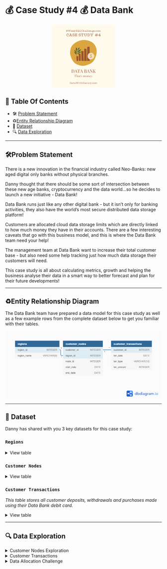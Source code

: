 # 💰 Case Study #4 💰 Data Bank
<p align="center">
<img src="https://github.com/seeam1026/SQL-data-exploration/blob/main/IMG/Data%20Bank%20png.png" width=40% height=40%>

## 📕 Table Of Contents
  - 🛠️ [Problem Statement](#problem-statement)
  - ♻️[Entity Relationship Diagram](#entity-relationship-diagram)
  - 📂 [Dataset](#-dataset)
  - 🔍 [Data Exploration](#-data-exploration)

---

## 🛠Problem Statement

There is a new innovation in the financial industry called Neo-Banks: new aged digital only banks without physical branches.

Danny thought that there should be some sort of intersection between these new age banks, cryptocurrency and the data world…so he decides to launch a new initiative - Data Bank!

Data Bank runs just like any other digital bank - but it isn’t only for banking activities, they also have the world’s most secure distributed data storage platform!

Customers are allocated cloud data storage limits which are directly linked to how much money they have in their accounts. There are a few interesting caveats that go with this business model, and this is where the Data Bank team need your help!

The management team at Data Bank want to increase their total customer base - but also need some help tracking just how much data storage their customers will need.

This case study is all about calculating metrics, growth and helping the business analyse their data in a smart way to better forecast and plan for their future developments!

---
## ♻Entity Relationship Diagram

The Data Bank team have prepared a data model for this case study as well as a few example rows from the complete dataset below to get you familiar with their tables.

<p align="center">
<img src="https://github.com/seeam1026/SQL-data-exploration/blob/main/Case%20study%20-%20Data%20Bank/Data%20Bank.png">

---
## 📂 Dataset
Danny has shared with you 3 key datasets for this case study:

### **```Regions```**
<details>
<summary>
View table
</summary>

The runners table contains the **```region_id```** and their respective **```region_name```** values

|region_id|region_name|
|---------|-----------|
|1        |Africa     |
|2        |America    |
|3        |Asia       |
|4        |Europe     |
|5        |Oceania    |

</details>

### **```Customer Nodes```**

<details>
<summary>
View table
</summary>

Below is a sample of the top 10 rows of the **```data_bank.customer_nodes```**

|customer_id|region_id|node_id|start_date  | end_date  |
|-----------|---------|-------|------------|-----------|
|1	    |3        |4      |2020-01-02  |2020-01-03 |
|2	    |3        |5      |2020-01-03  |2020-01-17 |
|3          |5        |4      |2020-01-27  |2020-02-18 |
|4          |5        |4      |2020-01-07  |2020-01-19 |
|5          |3        |3      |2020-01-15  |2020-01-23 |
|6          |1        |1      |2020-01-11  |2020-02-06 |
|7          |2        |5      |2020-01-20  |2020-02-04 |
|8          |1        |2      |2020-01-15  |2020-01-28 |
|9          |4        |5      |2020-01-21  |2020-01-25 |
|10         |3        |4      |2020-01-13  |2020-01-14 |

</details>

### **```Customer Transactions```**
*This table stores all customer deposits, withdrawals and purchases made using their Data Bank debit card.*

<details>
<summary>
View table
</summary>

Below is a sample of the top 10 rows of the **```data_bank.customer_transactions```**

|customer_id|txn_date    |txn_type|txn_amount |
|-----------|------------|--------|-----------|
|429	    |2020-01-21  |deposit |  82       |  
|155	    |2020-01-10  |deposit |  712      |
|398	    |2020-01-01  |deposit |  196      |    
|255	    |2020-01-14  |deposit |  563      |
|185	    |2020-01-29  |deposit |  626      |
|309	    |2020-01-13  |deposit |  995      |
|312	    |2020-01-20  |deposit |  485      |
|376	    |2020-01-03  |deposit |  706      |
|188	    |2020-01-13  |deposit |  601      |
|138	    |2020-01-11  |deposit |  520      |

</details>

---
## 🔍 Data Exploration

<details>
<summary> 
Customer Nodes Exploration
</summary>

### **Q1. How many unique nodes are there on the Data Bank system?**
```sql
SELECT COUNT(DISTINCT node_id) AS unique_nodes
FROM data_bank.customer_nodes;
```
>Output

|unique_nodes|
|------------|
|5	     |

*There are 5 unique nodes in the Data Bank system.*

### **Q2. What is the number of nodes per region?**
```sql
SELECT regions.region_name, COUNT(customer_nodes.node_id) AS nodes
    FROM data_bank.customer_nodes
    JOIN data_bank.regions
    ON customer_nodes.region_id = regions.region_id
    GROUP BY regions.region_name
    ORDER BY nodes DESC;
```
>Output

| region_name | nodes |
| ----------- | ----- |
| Australia   | 770   |
| America     | 735   |
| Africa      | 714   |
| Asia        | 665   |
| Europe      | 616   |

*Australia has the highest number of nodes (770), while Europe has the lowest (616), highlighting a significant disparity in node distribution across regions.*

### **Q3. How many customers are allocated to each region?**
```sql
    SELECT regions.region_name, COUNT(DISTINCT customer_nodes.customer_id) AS num_of_customer
    FROM data_bank.customer_nodes
    JOIN data_bank.regions
    ON regions.region_id = customer_nodes.region_id
    GROUP BY regions.region_name
    ORDER BY num_of_customer DESC;
```
>Output

| region_name | num_of_customer |
| ----------- | --------------- |
| Australia   | 110             |
| America     | 105             |
| Africa      | 102             |
| Asia        | 95              |
| Europe      | 88              |

*Australia has the highest number of customers allocated (110), while Europe has the lowest (88)*

### **Q4. How many days on average are customers reallocated to a different node?**
```SQL
    WITH CTE AS (
      SELECT customer_id, node_id, start_date, end_date,
      	LEAD(node_id) OVER(PARTITION BY customer_id ORDER BY start_date) AS next_node_id, 
      	LEAD(start_date) OVER(PARTITION BY customer_id ORDER BY start_date) AS next_start_date
      FROM data_bank.customer_nodes)
    
    SELECT 
    ROUND(AVG(CASE WHEN node_id <> next_node_id THEN (next_start_date - start_date) END), 2) AS avg_days_reallocated
    FROM CTE
    WHERE next_node_id IS NOT NULL;
```
>Output

| avg_days_reallocated |
| -------------------- |
| 15.63                |

*On average approximately 15.63 days, customers are reallocated to a different node*

### **Q5. What is the median, 80th and 95th percentile for this same reallocation days metric for each region?**
```SQL
```


</details>

<details>
<summary>
Customer Transactions
</summary>

### **Q1. What is the unique count and total amount for each transaction type?**
```SQL
    SELECT txn_type, COUNT(*) AS total_count, SUM(txn_amount) AS total_amount
    FROM data_bank.customer_transactions
    GROUP BY txn_type
    ORDER BY total_amount;
```

>Output

| txn_type   | total_count | total_amount |
| ---------- | ----------- | ------------ |
| withdrawal | 1580        | 793003       |
| purchase   | 1617        | 806537       |
| deposit    | 2671        | 1359168      |

*The query reveals that deposit transactions have the highest total count (2671) and total amount (1,359,168), followed by purchase and withdrawal transactions, indicating that deposit transactions constitute the majority of customer activities.*

### **Q2. What is the average total historical deposit counts and amounts for all customers?**
```SQL
    SELECT ROUND(AVG(deposit_count), 2) AS avg_deposit_count,
    ROUND(AVG(sum_amount), 2) AS avg_amount
    FROM (
      SELECT customer_id, COUNT(txn_type) AS deposit_count, SUM(txn_amount) AS sum_amount
      FROM data_bank.customer_transactions
      WHERE txn_type = 'deposit'
      GROUP BY customer_id) AS cte_customer_avg_amount;
```
>Output

| avg_deposit_count | avg_amount |
| ----------------- | ---------- |
| 5.34              | 2718.34    |

*The query shows that, on average, customers have made approximately 5.34 deposits, with an average total amount of 2,718.34 per customer.*
### **Q3. For each month - how many Data Bank customers make more than 1 deposit and either 1 purchase or 1 withdrawal in a single month?**
```SQL
    WITH activity_count AS (
    SELECT 
      customer_id, 
      DATE_PART('month', txn_date) AS txn_month, 
      TO_CHAR(txn_date, 'month') AS month_name, 
      SUM(CASE WHEN txn_type = 'deposit' THEN 1 ELSE 0 END) AS total_deposit_monthly, 
      SUM(CASE WHEN txn_type = 'withdrawal' THEN 1 ELSE 0 END) AS total_withdrawal_monthly, 
      SUM(CASE WHEN txn_type = 'purchase' THEN 1 ELSE 0 END) AS total_purchase_monthly
    FROM data_bank.customer_transactions
    GROUP BY customer_id, txn_month, month_name)
    
    SELECT month_name, COUNT(customer_id) AS customer_count
    FROM activity_count
    WHERE total_deposit_monthly > 1 AND (total_withdrawal_monthly >= 1 OR total_purchase_monthly >= 1)
    GROUP BY txn_month, month_name
    ORDER BY txn_month;
```
>Output

| month_name | customer_count |
| ---------- | -------------- |
| january    | 168            |
| february   | 181            |
| march      | 192            |
| april      | 70             |

*The query shows the number of customers making more than 1 deposit along with either 1 withdrawal or 1 purchase varies. There is a noticeable decline in the customer count from March to April, suggesting a decrease in such activity.*
### **Q4. What is the closing balance for each customer at the end of the month?**
**Step**

* CTE_balance:
Selects customer_id, txn_month, and calculates balance_amount based on transaction type.
Deposits increase the balance, while withdrawals and purchases decrease it.
Groups by customer_id and txn_month.

* SELECT:
Calculates the cumulative ending_balance for each customer by summing balance_amount across all previous months, partitioned by customer_id.
Uses the window function SUM(balance_amount) OVER(PARTITION BY customer_id ORDER BY txn_month) to achieve this.

```SQL
    WITH CTE_balance AS (
    SELECT 
      customer_id, 
      EXTRACT(MONTH FROM txn_date) AS txn_month,
      SUM(CASE WHEN txn_type = 'deposit' THEN txn_amount
          WHEN txn_type IN ('withdrawal', 'purchase') THEN -txn_amount 
          ELSE 0 END) AS balance_amount
    FROM data_bank.customer_transactions
    GROUP BY customer_id, txn_month)
    
    SELECT 
      customer_id,
      txn_month,
      SUM(balance_amount) OVER(PARTITION BY customer_id ORDER BY txn_month) AS ending_balance
    FROM CTE_balance;
```
>Output

* Not all output is displayed, considering the number of results that will take up space
  
| customer_id | txn_month | ending_balance |
| ----------- | --------- | -------------- |
| 1           | 1         | 312            |
| 1           | 3         | -640           |
| 2           | 1         | 549            |
| 2           | 3         | 610            |
| 3           | 1         | 144            |
| 3           | 2         | -821           |
| 3           | 3         | -1222          |
| 3           | 4         | -729           |
| 4           | 1         | 848            |
| 4           | 3         | 655            |

### **Q5. What is the percentage of customers who increase their closing balance by more than 5%?**
**Step**

* The goal is to calculate the percentage of customers whose closing balance increases by more than 5% between consecutive months.

* Use generate_series to create a continuous list of monthly dates for each customer. This ensures we have a row for every month, even if there are no transactions in that month.

* For each monthly date, calculate the closing_balance using deposits and withdrawals/purchases.

* Compute cumulative balances using the SUM window function. This represents the balance from the start of all previous months.

* Use the LEAD function to get the next month's balance for comparison

* Calculate the percentage increase between the current month’s balance and the next month’s balance.

* Finally, calculate the percentage of customers with a balance increase of more than 5%.

```SQL
    WITH all_month AS (
      SELECT customer_id, 
      	generate_series(DATE_TRUNC('month', MIN(txn_date)), DATE_TRUNC('month', MAX(txn_date)), '1 month')::DATE AS txn_month
      FROM data_bank.customer_transactions
      GROUP BY customer_id),
    
    CTE_monthly_balance AS (
      SELECT all_month.customer_id, all_month.txn_month,
      	COALESCE (SUM(CASE WHEN c.txn_type = 'deposit' THEN c.txn_amount 
                      WHEN c.txn_type IN('withdrawal', 'purchase') THEN -c.txn_amount
                      ELSE 0 END), 0) AS closing_balance
      FROM data_bank.customer_transactions c
      RIGHT JOIN all_month
      ON all_month.txn_month = DATE_TRUNC('month', c.txn_date) AND all_month.customer_id = c.customer_id
      GROUP BY all_month.customer_id, all_month.txn_month),
    
    closing_balance AS (
      SELECT 
      	customer_id, 
      	txn_month, 
      	SUM(closing_balance) OVER(PARTITION BY customer_id ORDER BY txn_month ROWS BETWEEN UNBOUNDED PRECEDING AND CURRENT ROW) AS ending_balance
      FROM CTE_monthly_balance),
    
    balance_with_lead AS (
      SELECT 
      	customer_id, 
      	txn_month, 
      	ending_balance, 
      	LEAD(ending_balance) OVER(PARTITION BY customer_id ORDER BY txn_month) AS next_month_balance
      FROM closing_balance),
    
    filter_customer AS (
      SELECT customer_id, (next_month_balance - ending_balance)/NULLIF(ending_balance, 0) AS pct_increase_5
      FROM balance_with_lead
      WHERE (next_month_balance - ending_balance)/NULLIF(ending_balance, 0) > 0.05
      GROUP BY customer_id, next_month_balance, ending_balance)
    
    SELECT ROUND(100.0*COUNT(DISTINCT customer_id)/
      (SELECT COUNT(DISTINCT customer_id) 
      FROM data_bank.customer_transactions), 2) AS pct_customers
    FROM filter_customer;
```

| pct_customers |
| ------------- |
| 75.80         |

</details>

<details>
	<summary>
		Data Allocation Challenge
	</summary>
	
### To test out a few different hypotheses - the Data Bank team wants to run an experiment where different groups of customers would be allocated data using 3 different options:

**Option 1:** data is allocated based off the amount of money at the end of the previous month

**Option 2:** data is allocated on the average amount of money kept in the account in the previous 30 days

**Option 3:** data is updated real-time

*For this multi-part challenge question - you have been requested to generate the following data elements to help the Data Bank team estimate how much data will need to be provisioned for each option:*

>**OPTION 1**
```SQL
    WITH cte_running_balance AS (SELECT customer_id, EXTRACT(MONTH FROM txn_date) AS txn_month, SUM(CASE WHEN txn_type = 'deposit' THEN txn_amount
    WHEN txn_type IN ('withdrawal', 'purchase') THEN -txn_amount ELSE 0 END) AS running_balance_monthly
    FROM data_bank.customer_transactions
    GROUP BY customer_id, txn_month
    ORDER BY customer_id),
    end_balance_monthly AS (SELECT customer_id, txn_month, running_balance_monthly, SUM(running_balance_monthly) OVER(PARTITION BY customer_id ORDER BY txn_month) AS end_running_balance
    FROM cte_running_balance)
    
    SELECT txn_month, SUM(end_running_balance) AS total_end_running_balance_month
    FROM end_balance_monthly
    GROUP BY txn_month
    ORDER BY txn_month;
```
>Output
*Insight:*
| txn_month | total_end_running_balance_month |
| --------- | ------------------------------- |
| 1         | 126091                          |
| 2         | -34350                          |
| 3         | -194916                         |
| 4         | -180855                         |

>**OPTION 2**
```SQL
    WITH running_balance AS (SELECT customer_id, txn_date, txn_amount, EXTRACT(MONTH FROM txn_date) AS txn_month,
    CASE WHEN txn_type = 'deposit' THEN txn_amount
    WHEN txn_type IN ('withdrawal', 'purchase') THEN -txn_amount ELSE 0 END AS running_balance
    FROM data_bank.customer_transactions
    ORDER BY customer_id, txn_date),
    
    month_balance AS (
      SELECT customer_id, txn_date, txn_month, txn_amount, running_balance, SUM(running_balance) OVER(PARTITION BY customer_id ORDER BY txn_date) AS end_running_balance
    FROM running_balance),
    
    avg_rolling_balance AS (SELECT customer_id, txn_date, txn_month, txn_amount, running_balance, end_running_balance,
    ROUND(AVG(end_running_balance) OVER(PARTITION BY customer_id ORDER BY txn_date RANGE BETWEEN INTERVAL '30 DAYS' PRECEDING AND CURRENT ROW)) AS avg_rolling_30days_running_balance
    FROM month_balance)
    
    SELECT txn_month, SUM(avg_rolling_30days_running_balance) AS total_avg_rolling_balance
    FROM avg_rolling_balance
    GROUP BY txn_month
    ORDER BY txn_month;
```
>Output
*Insight:*

| txn_month | total_avg_rolling_balance |
| --------- | ------------------------- |
| 1         | 548719                    |
| 2         | 311818                    |
| 3         | -564995                   |
| 4         | -361023                   |


>**OPTION 3**
```SQL
    WITH running_balances AS (SELECT customer_id, txn_date, txn_type, txn_amount, EXTRACT(MONTH FROM txn_date) AS txn_month,
    CASE WHEN txn_type = 'deposit' THEN txn_amount
    WHEN txn_type IN ('withdrawal', 'purchase') THEN -txn_amount ELSE 0 END AS running_balance
    FROM data_bank.customer_transactions),
    
    running_balance_within_month AS (SELECT customer_id, txn_date, txn_month, SUM(running_balance) OVER(PARTITION BY customer_id, txn_month ORDER BY txn_date ROWS BETWEEN UNBOUNDED PRECEDING AND CURRENT ROW) AS transaction_running_balance
    FROM running_balances)
    
    SELECT txn_month, SUM(transaction_running_balance) AS total_running_balance
    FROM running_balance_within_month
    GROUP BY txn_month
    ORDER BY txn_month;
```
>Output
*Insight*

| txn_month | total_running_balance |
| --------- | --------------------- |
| 1         | 392122                |
| 2         | -382800               |
| 3         | -498557               |
| 4         | -115770               |
</details>

